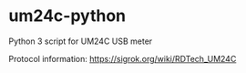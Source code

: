 # um24c-python
Python 3 script for UM24C USB meter

Protocol information: https://sigrok.org/wiki/RDTech_UM24C
